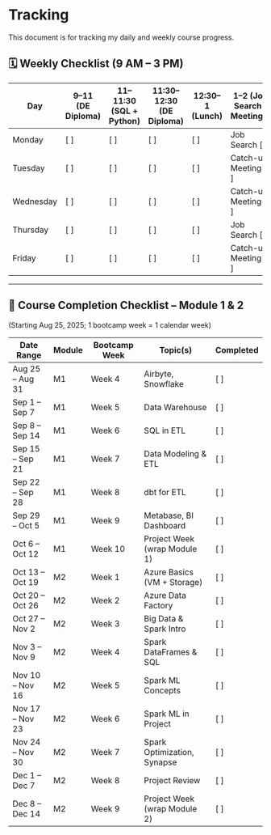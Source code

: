 # Tracking
This document is for tracking my daily and weekly course progress.

## 🗓 Weekly Checklist (9 AM – 3 PM)

| Day       | 9–11 (DE Diploma) | 11–11:30 (SQL + Python) | 11:30–12:30 (DE Diploma) | 12:30–1 (Lunch) | 1–2 (Job Search / Meetings) | 2–3 (DE Diploma Review) | Completed |
| --------- | ----------------- | ----------------------- | ------------------------ | --------------- | --------------------------- | ----------------------- | --------- |
| Monday    | \[ ]              | \[ ]                    | \[ ]                     | \[ ]            | Job Search \[ ]             | \[ ]                    | \[ ]      |
| Tuesday   | \[ ]              | \[ ]                    | \[ ]                     | \[ ]            | Catch-up Meeting \[ ]       | \[ ]                    | \[ ]      |
| Wednesday | \[ ]              | \[ ]                    | \[ ]                     | \[ ]            | Catch-up Meeting \[ ]       | \[ ]                    | \[ ]      |
| Thursday  | \[ ]              | \[ ]                    | \[ ]                     | \[ ]            | Job Search \[ ]             | \[ ]                    | \[ ]      |
| Friday    | \[ ]              | \[ ]                    | \[ ]                     | \[ ]            | Catch-up Meeting \[ ]       | \[ ]                    | \[ ]      |

---

## 📅 Course Completion Checklist – Module 1 & 2

(Starting Aug 25, 2025; 1 bootcamp week = 1 calendar week)

| Date Range      | Module | Bootcamp Week | Topic(s)                     | Completed |
| --------------- | ------ | ------------- | ---------------------------- | --------- |
| Aug 25 – Aug 31 | M1     | Week 4        | Airbyte, Snowflake           | \[ ]      |
| Sep 1 – Sep 7   | M1     | Week 5        | Data Warehouse               | \[ ]      |
| Sep 8 – Sep 14  | M1     | Week 6        | SQL in ETL                   | \[ ]      |
| Sep 15 – Sep 21 | M1     | Week 7        | Data Modeling & ETL          | \[ ]      |
| Sep 22 – Sep 28 | M1     | Week 8        | dbt for ETL                  | \[ ]      |
| Sep 29 – Oct 5  | M1     | Week 9        | Metabase, BI Dashboard       | \[ ]      |
| Oct 6 – Oct 12  | M1     | Week 10       | Project Week (wrap Module 1) | \[ ]      |
| Oct 13 – Oct 19 | M2     | Week 1        | Azure Basics (VM + Storage)  | \[ ]      |
| Oct 20 – Oct 26 | M2     | Week 2        | Azure Data Factory           | \[ ]      |
| Oct 27 – Nov 2  | M2     | Week 3        | Big Data & Spark Intro       | \[ ]      |
| Nov 3 – Nov 9   | M2     | Week 4        | Spark DataFrames & SQL       | \[ ]      |
| Nov 10 – Nov 16 | M2     | Week 5        | Spark ML Concepts            | \[ ]      |
| Nov 17 – Nov 23 | M2     | Week 6        | Spark ML in Project          | \[ ]      |
| Nov 24 – Nov 30 | M2     | Week 7        | Spark Optimization, Synapse  | \[ ]      |
| Dec 1 – Dec 7   | M2     | Week 8        | Project Review               | \[ ]      |
| Dec 8 – Dec 14  | M2     | Week 9        | Project Week (wrap Module 2) | \[ ]      |

